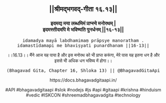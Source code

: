 <center><h2>||श्रीमद्‍भगवद्‍-गीता १६.१३||</h2>
<h3>इदमद्य मया लब्धमिमं प्राप्स्ये मनोरथम् |<br/>इदमस्तीदमपि मे भविष्यति पुनर्धनम् ||१६-१३||</h3>
<pre>idamadya mayā labdhamimaṃ prāpsye manoratham .<br/>idamastīdamapi me bhaviṣyati punardhanam ||16-13||</pre>
<p>।।16.13।। मैंने आज यह पाया है और इस मनोरथ को भी प्राप्त करूंगा, मेरे पास यह इतना धन है और इससे भी अधिक धन भविष्य में होगा।।</p>
<pre>(Bhagavad Gita, Chapter 16, Shloka 13) || @BhagavadGitaApi</pre><p>https://docs.bhagavadgitaapi.in/</p><p>#API #bhagavadgitaapi #slok #nodejs #js #api #gitaapi #krishna #hinduism #vedic #ISKCON #shreemadbhagavadgita #technology</p></center>